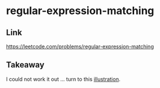 # regular-expression-matching

## Link

https://leetcode.com/problems/regular-expression-matching

## Takeaway

I could not work it out ... turn to this [illustration](https://leetcode.cn/problems/regular-expression-matching/solution/shou-hui-tu-jie-wo-tai-nan-liao-by-hyj8/).
